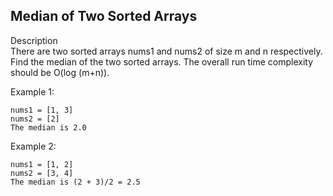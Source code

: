 Median of Two Sorted Arrays
---
Description<br/>
There are two sorted arrays nums1 and nums2 of size m and n respectively.
Find the median of the two sorted arrays. The overall run time complexity should be O(log (m+n)).

Example 1:<br/>
```
nums1 = [1, 3]
nums2 = [2]
The median is 2.0
```
Example 2:<br/>
```
nums1 = [1, 2]
nums2 = [3, 4]
The median is (2 + 3)/2 = 2.5
```